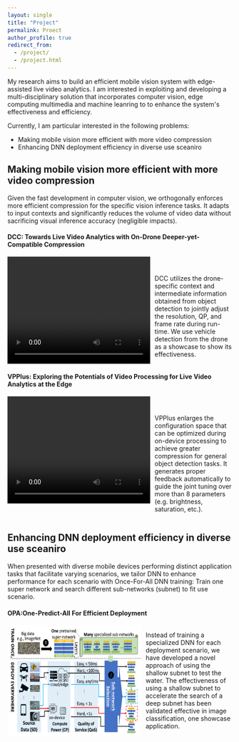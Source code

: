```yaml
---
layout: single
title: "Project"
permalink: Proect
author_profile: true
redirect_from: 
  - /project/
  - /project.html
---
```


My research aims to build an efficient mobile vision system with edge-assisted live video analytics.
I am interested in exploiting and developing a multi-disciplinary solution that incorporates computer vision, edge computing multimedia and machine leanring to to enhance the system's effectiveness and efficiency. 

Currently, I am particular interested in the following problems:
* Making mobile vision more efficient with more video compression
* Enhancing DNN deployment efficiency in diverse use sceaniro

Making mobile vision more efficient with more video compression
----
Given the fast development in computer vision, we orthogonally enforces more efficient compression for the specific vision inference tasks. It adapts to input contexts and significantly reduces the volume of video data without sacrificing visual inference accuracy (negligible
impacts).
<!--Compress Video without Compromising Analytical Accuracy-->

#### DCC: Towards Live Video Analytics with On-Drone Deeper-yet-Compatible Compression

<div style="display: flex">
    <video width="320" height="240" controls style="float: left; margin-right: 10px;">
        <source src="../images/dcc.mp4" type="video/mp4">
        Your browser does not support the video tag.
    </video>
    <p style="margin-top: 40px;">DCC utilizes the drone-specific context and intermediate information obtained from object detection to
jointly adjust the resolution, QP, and frame rate during run-time. We use vehicle detection from the drone as a showcase to show its effectiveness.</p>
</div>


#### VPPlus: Exploring the Potentials of Video Processing for Live Video Analytics at the Edge

<div style="display: flex">
    <video width="320" height="240" controls style="float: left; margin-right: 10px;">
        <source src="../images/vpplus.mp4" type="video/mp4">
        Your browser does not support the video tag.
    </video>
    <p style="margin-top: 40px;">VPPlus enlarges the configuration space that can be optimized during on-device processing to achieve greater compression for general object detection tasks. It generates proper feedback automatically to guide the joint tuning over more than 8 parameters (e.g. brightness, saturation, etc.).</p>
</div>


Enhancing DNN deployment efficiency in diverse use sceaniro
----
When presented with diverse mobile devices performing distinct application tasks that facilitate varying scenarios, we tailor DNN to enhance performance for each scenario with Once-For-All DNN training: Train one super network and search different sub-networks (subnet) to fit use scenario.
<!--Customize DNN Deployment in Diverse Use Scenario-->

#### OPA:One-Predict-All For Efficient Deployment
<div style="display: flex">
    <img src="../images/ofa_flow.png" alt="Your Image" width="300" style="float: left; margin-right: 10px;">
    <p>Instead of training a specialized DNN for each deployment scenario, we have developed a
novel approach of using the shallow subnet to test the water. The effectiveness of using a
shallow subnet to accelerate the search of a deep subnet has been validated effective in image
classification, one showcase application.</p>
</div>

